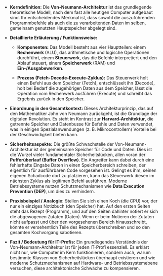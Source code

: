 - **Kerndefinition:** Die **Von-Neumann-Architektur** ist das grundlegende theoretische Modell, nach dem fast alle heutigen Computer aufgebaut sind. Ihr entscheidendes Merkmal ist, dass sowohl die auszuführenden Programmbefehle als auch die zu verarbeitenden Daten im selben, gemeinsam genutzten Hauptspeicher abgelegt sind.
    
- **Detaillierte Erläuterung / Funktionsweise:**
    
    - **Komponenten:** Das Modell besteht aus vier Hauptteilen: einem **Rechenwerk** (ALU), das arithmetische und logische Operationen durchführt, einem **Steuerwerk**, das die Befehle interpretiert und den Ablauf steuert, einem **Speicherwerk** (RAM) und **Ein-/Ausgabewerken**.
        
    - **Prozess (Fetch-Decode-Execute-Zyklus):** Das Steuerwerk holt einen Befehl aus dem Speicher (Fetch), entschlüsselt ihn (Decode), holt bei Bedarf die zugehörigen Daten aus dem Speicher, lässt die Operation vom Rechenwerk ausführen (Execute) und schreibt das Ergebnis zurück in den Speicher.
        
- **Einordnung in den Gesamtkontext:** Dieses Architekturprinzip, das auf den Mathematiker John von Neumann zurückgeht, ist die Grundlage der digitalen Revolution. Es steht im Kontrast zur **Harvard-Architektur**, die getrennte Speicher und Datenbusse für Befehle und Daten verwendet, was in einigen Spezialanwendungen (z. B. Mikrocontrollern) Vorteile bei der Geschwindigkeit bieten kann.
    
- **Sicherheitsaspekte:** Die größte Schwachstelle der Von-Neumann-Architektur ist der gemeinsame Speicher für Code und Daten. Dies ist die Wurzel vieler fundamentaler Sicherheitslücken, allen voran der **Pufferüberlauf (Buffer Overflow)**. Ein Angreifer kann dabei durch eine fehlerhafte Eingabe Daten in einen Speicherbereich schreiben, der eigentlich für ausführbaren Code vorgesehen ist. Gelingt es ihm, seinen eigenen Schadcode dort zu platzieren, kann das Steuerwerk diesen im nächsten Zyklus als legitimen Befehl ausführen. Moderne Betriebssysteme nutzen Schutzmechanismen wie **Data Execution Prevention (DEP)**, um dies zu verhindern.
    
- **Praxisbeispiel / Analogie:** Stellen Sie sich einen Koch (die CPU) vor, der nur ein einziges Notizbuch (den Speicher) hat. Auf den ersten Seiten steht das Rezept (Programm), und auf den Seiten dahinter notiert er sich die abgewogenen Zutaten (Daten). Wenn er beim Notieren der Zutaten nicht aufpasst und über den vorgesehenen Bereich hinausschreibt, könnte er versehentlich Teile des Rezepts überschreiben und so den gesamten Kochvorgang sabotieren.
    
- **Fazit / Bedeutung für IT-Profis:** Ein grundlegendes Verständnis der Von-Neumann-Architektur ist für jeden IT-Profi essenziell. Es erklärt nicht nur, wie Computer im Kern funktionieren, sondern auch, warum bestimmte Klassen von Sicherheitslücken überhaupt existieren und wie moderne Schutzmechanismen auf Hardware- und Betriebssystemebene versuchen, diese architektonische Schwäche zu kompensieren.